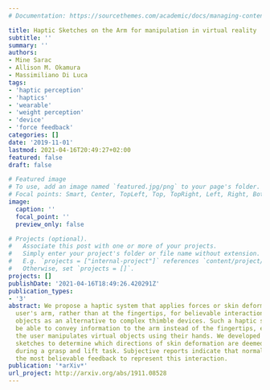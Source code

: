 ```yaml
---
# Documentation: https://sourcethemes.com/academic/docs/managing-content/

title: Haptic Sketches on the Arm for manipulation in virtual reality
subtitle: ''
summary: ''
authors:
- Mine Sarac
- Allison M. Okamura
- Massimiliano Di Luca
tags:
- 'haptic perception'
- 'haptics'
- 'wearable'
- 'weight perception'
- 'device'
- 'force feedback'
categories: []
date: '2019-11-01'
lastmod: 2021-04-16T20:49:27+02:00
featured: false
draft: false

# Featured image
# To use, add an image named `featured.jpg/png` to your page's folder.
# Focal points: Smart, Center, TopLeft, Top, TopRight, Left, Right, BottomLeft, Bottom, BottomRight.
image:
  caption: ''
  focal_point: ''
  preview_only: false

# Projects (optional).
#   Associate this post with one or more of your projects.
#   Simply enter your project's folder or file name without extension.
#   E.g. `projects = ["internal-project"]` references `content/project/deep-learning/index.md`.
#   Otherwise, set `projects = []`.
projects: []
publishDate: '2021-04-16T18:49:26.420291Z'
publication_types:
- '3'
abstract: We propose a haptic system that applies forces or skin deformation to the
  user's arm, rather than at the fingertips, for believable interaction with virtual
  objects as an alternative to complex thimble devices. Such a haptic system would
  be able to convey information to the arm instead of the fingertips, even though
  the user manipulates virtual objects using their hands. We developed a set of haptic
  sketches to determine which directions of skin deformation are deemed more believable
  during a grasp and lift task. Subjective reports indicate that normal forces were
  the most believable feedback to represent this interaction.
publication: '*arXiv*'
url_project: http://arxiv.org/abs/1911.08528
---
```

